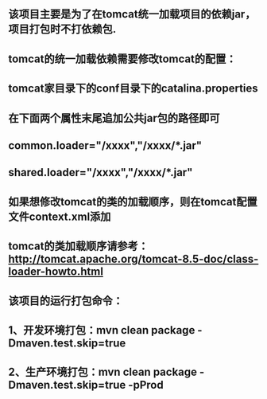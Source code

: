 ## 该项目主要是为了在tomcat统一加载项目的依赖jar，项目打包时不打依赖包.
## tomcat的统一加载依赖需要修改tomcat的配置：
## tomcat家目录下的conf目录下的catalina.properties
## 在下面两个属性末尾追加公共jar包的路径即可
## common.loader="/xxxx","/xxxx/*.jar"
## shared.loader="/xxxx","/xxxx/*.jar"

## 如果想修改tomcat的类的加载顺序，则在tomcat配置文件context.xml添加<Loader delegate="true"/> 
## tomcat的类加载顺序请参考：http://tomcat.apache.org/tomcat-8.5-doc/class-loader-howto.html

## 该项目的运行打包命令：
## 1、开发环境打包：mvn clean package -Dmaven.test.skip=true 
## 2、生产环境打包：mvn clean package -Dmaven.test.skip=true -pProd
